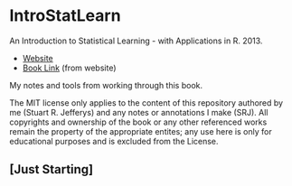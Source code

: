 # IntroStatLearn

An Introduction to Statistical Learning - with Applications in R. 2013.

* [Website](http://faculty.marshall.usc.edu/gareth-james/ISL/)
* [Book Link](http://faculty.marshall.usc.edu/gareth-james/ISL/ISLR%20Seventh%20Printing.pdf) (from website)

My notes and tools from working through this book.

The MIT license only applies to the content of this repository authored by me (Stuart R. Jefferys) and any notes or annotations I make (SRJ). All copyrights and ownership of the book or any other referenced works remain the property of the appropriate entites; any use here is only for educational purposes and is excluded from the License.

## [Just Starting]
